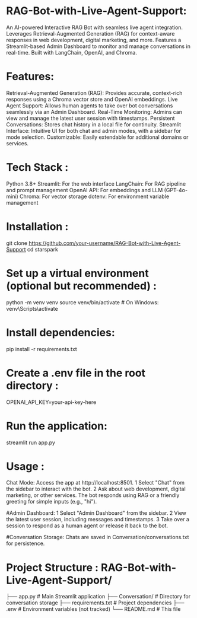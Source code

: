# RAG-Bot-with-Live-Agent-Support:
An AI-powered Interactive RAG Bot with seamless live agent integration. Leverages Retrieval-Augmented Generation (RAG) for context-aware responses in web development, digital marketing, and more. Features a Streamlit-based Admin Dashboard to monitor and manage conversations in real-time. Built with LangChain, OpenAI, and Chroma.

# Features:
Retrieval-Augmented Generation (RAG): Provides accurate, context-rich responses using a Chroma vector store and OpenAI embeddings.
Live Agent Support: Allows human agents to take over bot conversations seamlessly via an Admin Dashboard.
Real-Time Monitoring: Admins can view and manage the latest user session with timestamps.
Persistent Conversations: Stores chat history in a local file for continuity.
Streamlit Interface: Intuitive UI for both chat and admin modes, with a sidebar for mode selection.
Customizable: Easily extendable for additional domains or services.

# Tech Stack :
Python 3.8+
Streamlit: For the web interface
LangChain: For RAG pipeline and prompt management
OpenAI API: For embeddings and LLM (GPT-4o-mini)
Chroma: For vector storage
dotenv: For environment variable management

# Installation : 
git clone https://github.com/your-username/RAG-Bot-with-Live-Agent-Support
cd starspark

# Set up a virtual environment (optional but recommended) : 
python -m venv venv
source venv/bin/activate  # On Windows: venv\Scripts\activate

# Install dependencies:
pip install -r requirements.txt

# Create a .env file in the root directory  :
  OPENAI_API_KEY=your-api-key-here

# Run the application: 
streamlit run app.py

# Usage : 
Chat Mode:
Access the app at http://localhost:8501.
1 Select "Chat" from the sidebar to interact with the bot.
2 Ask about web development, digital marketing, or other services. The bot responds using RAG or a friendly greeting for simple inputs (e.g., "hi").

#Admin Dashboard:
1 Select "Admin Dashboard" from the sidebar.
2 View the latest user session, including messages and timestamps.
3 Take over a session to respond as a human agent or release it back to the bot.

#Conversation Storage:
Chats are saved in Conversation/conversations.txt for persistence.

# Project Structure :  RAG-Bot-with-Live-Agent-Support/
├── app.py                # Main Streamlit application
├── Conversation/         # Directory for conversation storage
├── requirements.txt      # Project dependencies
├── .env                  # Environment variables (not tracked)
└── README.md             # This file



